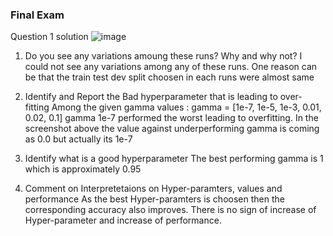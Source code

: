 
### Final Exam

Question 1 solution
![image](https://user-images.githubusercontent.com/26459890/143684743-c634a36c-c254-40ab-85e1-de31a6ca6be5.png)

1) Do you see any variations amoung these runs? Why and why not?
I could not see any variations among any of these runs. One reason can be that the train test dev split choosen in each runs were almost same

2) Identify and Report the Bad hyperparameter that is leading to over-fitting
Among the given gamma values : gamma = [1e-7, 1e-5, 1e-3, 0.01, 0.02, 0.1] gamma 1e-7 performed the worst leading to overfitting.
In the screenshot above the value against underperforming gamma is coming as 0.0 but actually its 1e-7

3) Identify what is a good hyperparameter
The best performing gamma is 1 which is approximately 0.95

4) Comment on Interpretetaions on Hyper-paramters, values and performance
As the best Hyper-paramters is choosen then the corresponding accuracy also improves. There is no sign of increase of Hyper-parameter and increase of performance.


